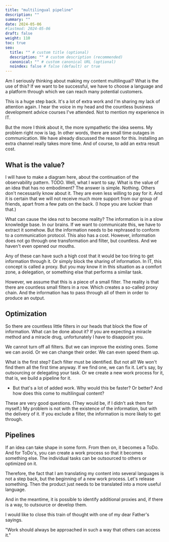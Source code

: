 ```yaml
---
title: "multilingual pipeline"
description: ""
summary: ""
date: 2024-05-06
#lastmod: 2024-05-06
draft: false
weight: 110
toc: true
seo:
  title: "" # custom title (optional)
  description: "" # custom description (recommended)
  canonical: "" # custom canonical URL (optional)
  noindex: false # false (default) or true
---
```

Am I seriously thinking about making my content multilingual? What is the use of this? If we want to be successful, we have to choose a language and a platform through which we can reach many potential customers.

This is a huge step back. It's a lot of extra work and I'm sharing my lack of attention again. I hear the voice in my head and the countless business development advice courses I've attended. Not to mention my experience in IT.

But the more I think about it, the more sympathetic the idea seems. My problem right now is lag. In other words, there are small time outages in communication. We have already discussed the reason for this. Installing an extra channel really takes more time. And of course, to add an extra result cost.

## What is the value?

I will have to make a diagram here, about the continuation of the observability pattern. TODO. Well, what I want to say. What is the value of an idea that has no embodiment? The answer is simple. Nothing. Others don't necessarily know about it. They are even less willing to pay for it. And it is certain that we will not receive much more support from our group of friends, apart from a few pats on the back. (I hope you are luckier than that.)

What can cause the idea not to become reality? The information is in a slow knowledge base. In our brains. If we want to communicate this, we have to extract it somehow. But the information needs to be rephrased to conform to a communication protocol. This also has a cost. However, information does not go through one transformation and filter, but countless. And we haven't even opened our mouths.

Any of these can have such a high cost that it would be too tiring to get information through it. Or simply block the sharing of information. In IT, this concept is called a proxy. But you may know it in this situation as a comfort zone, a delegation, or something else that performs a similar task.

However, we assume that this is a piece of a small filter. The reality is that there are countless small filters in a row. Which creates a so-called proxy chain. And the information has to pass through all of them in order to produce an output.

## Optimization

So there are countless little filters in our heads that block the flow of information. What can be done about it? If you are expecting a miracle method and a miracle drug, unfortunately I have to disappoint you.

We cannot turn off all filters. But we can improve the existing ones. Some we can avoid. Or we can change their order. We can even speed them up.

What is the first step? Each filter must be identified. But not all! We won't find them all the first time anyway. If we find one, we can fix it. Let's say, by outsourcing or delegating your task. Or we create a new work process for it, that is, we build a pipeline for it.

- But that's a lot of added work. Why would this be faster? Or better? And how does this come to multilingual content?

These are very good questions. (They would be, if I didn't ask them for myself.) My problem is not with the existence of the information, but with the delivery of it. If you exclude a filter, the information is more likely to get through.

## Pipelines

If an idea can take shape in some form. From then on, it becomes a ToDo. And for ToDo's, you can create a work process so that it becomes something else. The individual tasks can be outsourced to others or optimized on it.

Therefore, the fact that I am translating my content into several languages is not a step back, but the beginning of a new work process. Let's release something. Then the product just needs to be translated into a more useful language.

And in the meantime, it is possible to identify additional proxies and, if there is a way, to outsource or develop them.

I would like to close this train of thought with one of my dear Father's sayings.

"Work should always be approached in such a way that others can access it."